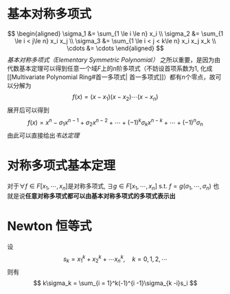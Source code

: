 # 基本对称多项式
$$
\begin{aligned}
\sigma_1 &= \sum_{1 \le i \le n} x_i \\
\sigma_2 &= \sum_{1 \le i < j\le n} x_i x_j \\
\sigma_3 &= \sum_{1 \le i < j < k\le n} x_i x_j x_k \\
\cdots &= \cdots
\end{aligned}
$$
*基本对称多项式（Elementary Symmetric Polynomial）* 之所以重要，是因为由代数基本定理可以得到任意一个域$F$上的$n$阶多项式（不妨设首项系数为$1$, 化成[[Multivariate Polynomial Ring#首一多项式| 首一多项式]]）都有$n$个零点，故可以分解为
$$
f(x) = (x - x_1)(x - x_2) \cdots (x - x_n)
$$
展开后可以得到
$$
f(x) = x^n - \sigma_1 x^{n - 1} + \sigma_2 x^{n - 2} + \cdots + (-1)^k \sigma_k x^{n - k} + \cdots + (-1)^n\sigma_n
$$
由此可以直接给出*韦达定理*

# 对称多项式基本定理
对于$\forall f \in F[x_1, \cdots, x_n]$是对称多项式, $\exists g \in F[x_1, \cdots, x_n] \text{ s.t. } f = g(\sigma_1, \cdots, \sigma_n)$
也就是说**任意对称多项式都可以由基本对称多项式的多项式表示出**

# Newton 恒等式
设
$$
s_k = x_1^k +x_2^k + \cdots x_n^k,\quad k = 0, 1, 2,\cdots
$$
则有
$$
k\sigma_k = \sum_{i = 1}^k(-1)^{i -1}\sigma_{k -i}s_i
$$




